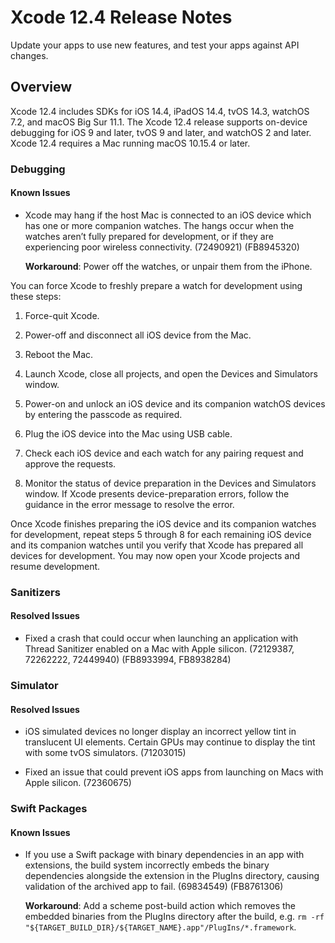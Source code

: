 # Xcode 12.4 Release Notes

Update your apps to use new features, and test your apps against API changes.

## Overview

Xcode 12.4 includes SDKs for iOS 14.4, iPadOS 14.4, tvOS 14.3, watchOS 7.2, and macOS Big Sur 11.1. The Xcode 12.4 release supports on-device debugging for iOS 9 and later, tvOS 9 and later, and watchOS 2 and later. Xcode 12.4 requires a Mac running macOS 10.15.4 or later.

### Debugging

#### Known Issues

*   Xcode may hang if the host Mac is connected to an iOS device which has one or more companion watches. The hangs occur when the watches aren’t fully prepared for development, or if they are experiencing poor wireless connectivity. (72490921) (FB8945320)

    **Workaround**: Power off the watches, or unpair them from the iPhone.

You can force Xcode to freshly prepare a watch for development using these steps:

1.  Force-quit Xcode.

2.  Power-off and disconnect all iOS device from the Mac.

3.  Reboot the Mac.

4.  Launch Xcode, close all projects, and open the Devices and Simulators window.

5.  Power-on and unlock an iOS device and its companion watchOS devices by entering the passcode as required.

6.  Plug the iOS device into the Mac using USB cable.

7.  Check each iOS device and each watch for any pairing request and approve the requests.

8.  Monitor the status of device preparation in the Devices and Simulators window. If Xcode presents device-preparation errors, follow the guidance in the error message to resolve the error.

Once Xcode finishes preparing the iOS device and its companion watches for development, repeat steps 5 through 8 for each remaining iOS device and its companion watches until you verify that Xcode has prepared all devices for development. You may now open your Xcode projects and resume development.

### Sanitizers

#### Resolved Issues

*   Fixed a crash that could occur when launching an application with Thread Sanitizer enabled on a Mac with Apple silicon. (72129387, 72262222, 72449940) (FB8933994, FB8938284)

### Simulator

#### Resolved Issues

*   iOS simulated devices no longer display an incorrect yellow tint in translucent UI elements. Certain GPUs may continue to display the tint with some tvOS simulators. (71203015)

*   Fixed an issue that could prevent iOS apps from launching on Macs with Apple silicon. (72360675)

### Swift Packages

#### Known Issues

*   If you use a Swift package with binary dependencies in an app with extensions, the build system incorrectly embeds the binary dependencies alongside the extension in the PlugIns directory, causing validation of the archived app to fail. (69834549) (FB8761306)

    **Workaround**: Add a scheme post-build action which removes the embedded binaries from the PlugIns directory after the build, e.g. `rm -rf "${TARGET_BUILD_DIR}/${TARGET_NAME}.app"/PlugIns/*.framework`.
